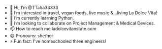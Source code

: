 - 👋 Hi, I’m @TTaha33333
- 👀 I’m interested in travel, vegan foods, live music &...living La Dolce Vita!
- 🌱 I’m currently learning Python.
- 💞️ I’m looking to collaborate on Project Management & Medical Devices.
- 📫 How to reach me ladolcevitaestate.com
- 😄 Pronouns: she/her
- ⚡ Fun fact: I've homeschooled three engineers!

<!---
TTaha33333/TTaha33333 is a ✨ special ✨ repository because its `README.md` (this file) appears on your GitHub profile.
You can click the Preview link to take a look at your changes.
--->
